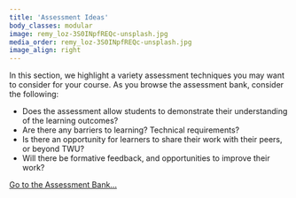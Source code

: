```yaml
---
title: 'Assessment Ideas'
body_classes: modular
image: remy_loz-3S0INpfREQc-unsplash.jpg
media_order: remy_loz-3S0INpfREQc-unsplash.jpg
image_align: right
---
```


In this section, we highlight a variety assessment techniques you may want to consider for your course. As you browse the assessment bank, consider the following:
- Does the assessment allow students to demonstrate their understanding of the learning outcomes?
- Are there any barriers to learning?  Technical requirements?
- Is there an opportunity for learners to share their work with their peers, or beyond TWU?
- Will there be formative feedback, and opportunities to improve their work?

[Go to the Assessment Bank...](https://multi-access.twu.ca/assessment/assessment-ideas?classes=btn,mt-4,w-content,block)
